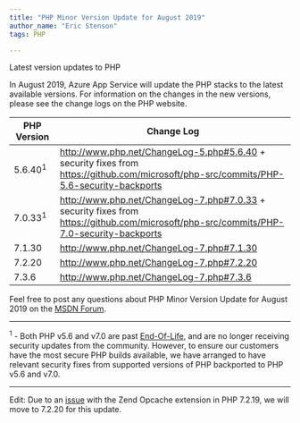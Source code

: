 ```yaml
---
title: "PHP Minor Version Update for August 2019" 
author_name: "Eric Stenson"
tags: PHP

---
```

Latest version updates to PHP

In August 2019, Azure App Service will update the PHP stacks to the latest available versions. For information on the changes in the new versions, please see the change logs on the PHP website.

PHP Version | Change Log
-- | --
5.6.40<sup>1</sup> | http://www.php.net/ChangeLog-5.php#5.6.40 + security fixes from https://github.com/microsoft/php-src/commits/PHP-5.6-security-backports
7.0.33<sup>1</sup> | http://www.php.net/ChangeLog-7.php#7.0.33 + security fixes from https://github.com/microsoft/php-src/commits/PHP-7.0-security-backports
7.1.30 | http://www.php.net/ChangeLog-7.php#7.1.30
7.2.20 | http://www.php.net/ChangeLog-7.php#7.2.20
7.3.6 | http://www.php.net/ChangeLog-7.php#7.3.6

Feel free to post any questions about PHP Minor Version Update for August 2019 on the [MSDN Forum](https://social.msdn.microsoft.com/forums/azure/en-US/home?forum=windowsazurewebsitespreview).

----
<sup>1</sup> - Both PHP v5.6 and v7.0 are past [End-Of-Life](https://www.php.net/supported-versions.php), and are no longer receiving security updates from the community.  However, to ensure our customers have the most secure PHP builds available, we have arranged to have relevant security fixes from supported versions of PHP backported to PHP v5.6 and v7.0.

----
Edit: Due to an [issue](https://bugs.php.net/bug.php?id=78106) with the Zend Opcache extension in PHP 7.2.19, we will move to 7.2.20 for this update.
